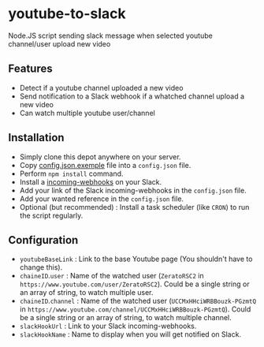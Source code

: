 # youtube-to-slack
Node.JS script sending slack message when selected youtube channel/user upload new video

## Features
- Detect if a youtube channel uploaded a new video
- Send notification to a Slack webhook if a whatched channel upload a new video
- Can watch multiple youtube user/channel

## Installation
- Simply clone this depot anywhere on your server.
- Copy [config.json.exemple](https://github.com/BernardJeremy/youtube-to-slack/blob/master/config.json.example) file into a `config.json` file.
- Perform `npm install` command.
- Install a [incoming-webhooks](https://api.slack.com/incoming-webhooks) on your Slack.
- Add your link of the Slack incoming-webhooks in the `config.json` file.
- Add your wanted reference in the `config.json` file.
- Optional (but recommended) : Install a task scheduler (like `CRON`) to run the script regularly.

## Configuration
- `youtubeBaseLink` : Link to the base Youtube page (You shouldn't have to change this).
- `chaineID`.`user` : Name of the watched user (`ZeratoRSC2` in `https://www.youtube.com/user/ZeratoRSC2`). Could be a single string or an array of string, to watch multiple user.
- `chaineID`.`channel` : Name of the watched user (`UCCMxHHciWRBBouzk-PGzmtQ` in `https://www.youtube.com/channel/UCCMxHHciWRBBouzk-PGzmtQ`). Could be a single string or an array of string, to watch multiple channel.
- `slackHookUrl` :  Link to your Slack incoming-webhooks.
- `slackHookName` :  Name to display when you will get notified on Slack.
